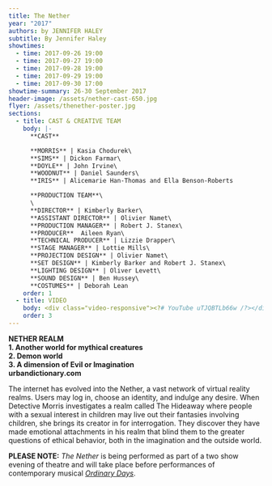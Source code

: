 ```yaml
---
title: The Nether
year: "2017"
authors: by JENNIFER HALEY
subtitle: By Jennifer Haley
showtimes:
  - time: 2017-09-26 19:00
  - time: 2017-09-27 19:00
  - time: 2017-09-28 19:00
  - time: 2017-09-29 19:00
  - time: 2017-09-30 17:00
showtime-summary: 26-30 September 2017
header-image: /assets/nether-cast-650.jpg
flyer: /assets/thenether-poster.jpg
sections:
  - title: CAST & CREATIVE TEAM
    body: |-
      **CAST**

      **MORRIS** | Kasia Chodurek\
      **SIMS** | Dickon Farmar\
      **DOYLE** | John Irvine\
      **WOODNUT** | Daniel Saunders\
      **IRIS** | Alicemarie Han-Thomas and Ella Benson-Roberts

      **PRODUCTION TEAM**\
      \
      **DIRECTOR** | Kimberly Barker\
      **ASSISTANT DIRECTOR** | Olivier Namet\
      **PRODUCTION MANAGER** | Robert J. Stanex\
      **PRODUCER**  Aileen Ryan\
      **TECHNICAL PRODUCER** | Lizzie Drapper\
      **STAGE MANAGER** | Lottie Mills\
      **PROJECTION DESIGN** | Olivier Namet\
      **SET DESIGN** | Kimberly Barker and Robert J. Stanex\
      **LIGHTING DESIGN** | Oliver Levett\
      **SOUND DESIGN** | Ben Hussey\
      **COSTUMES** | Deborah Lean
    order: 1
  - title: VIDEO
    body: <div class="video-responsive"><?# YouTube uTJQBTLb66w /?></div>
    order: 3
---
```

**NETHER REALM**\
**1. Another world for mythical creatures**\
**2. Demon world**\
**3. A dimension of Evil or Imagination**\
**urbandictionary.com**

The internet has evolved into the Nether, a vast network of virtual reality realms. Users may log in, choose an identity, and indulge any desire. When Detective Morris investigates a realm called The Hideaway where people with a sexual interest in children may live out their fantasies involving children, she brings its creator in for interrogation. They discover they have made emotional attachments in his realm that blind them to the greater questions of ethical behavior, both in the imagination and the outside world.

**PLEASE NOTE:** *The Nether* is being performed as part of a two show evening of theatre and will take place before performances of contemporary musical *[Ordinary Days](https://sedos.l3v5y.co.uk/shows/2017-ordinary-days)*.